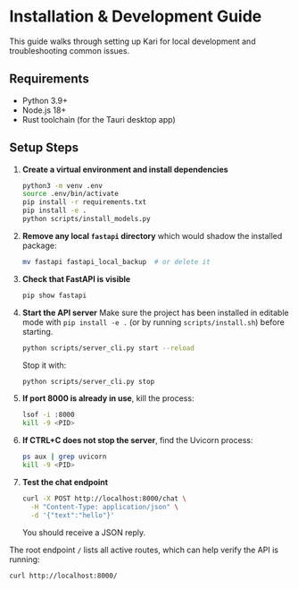 # Installation & Development Guide

This guide walks through setting up Kari for local development and troubleshooting common issues.

## Requirements
- Python 3.9+
- Node.js 18+
- Rust toolchain (for the Tauri desktop app)

## Setup Steps

1. **Create a virtual environment and install dependencies**
   ```bash
   python3 -m venv .env
   source .env/bin/activate
   pip install -r requirements.txt
   pip install -e .
   python scripts/install_models.py
   ```
2. **Remove any local `fastapi` directory** which would shadow the installed package:
   ```bash
   mv fastapi fastapi_local_backup  # or delete it
   ```
3. **Check that FastAPI is visible**
   ```bash
   pip show fastapi
   ```
4. **Start the API server**
   Make sure the project has been installed in editable mode with `pip install -e .` (or by running `scripts/install.sh`) before starting.
   ```bash
   python scripts/server_cli.py start --reload
   ```
   Stop it with:
   ```bash
   python scripts/server_cli.py stop
   ```
5. **If port 8000 is already in use**, kill the process:
   ```bash
   lsof -i :8000
   kill -9 <PID>
   ```
6. **If CTRL+C does not stop the server**, find the Uvicorn process:
   ```bash
   ps aux | grep uvicorn
   kill -9 <PID>
   ```
7. **Test the chat endpoint**
   ```bash
   curl -X POST http://localhost:8000/chat \
     -H "Content-Type: application/json" \
     -d '{"text":"hello"}'
   ```
   You should receive a JSON reply.

The root endpoint `/` lists all active routes, which can help verify the API is running:
```bash
curl http://localhost:8000/
```
